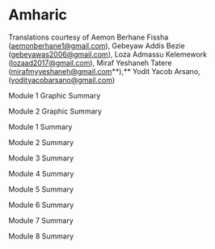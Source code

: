 # Amharic

Translations courtesy of Aemon Berhane Fissha \(aemonberhane1@gmail.com\), Gebeyaw Addis Bezie \(gebeyawas2006@gmail.com\), Loza Admassu Kelemework \(lozaad2017@gmail.com\), Miraf Yeshaneh Tatere \(mirafmyyeshaneh@gmail.com**\),** Yodit Yacob Arsano,\(yodityacobarsano@gmail.com\)

Module 1 Graphic Summary 

Module 2 Graphic Summary 

Module 1 Summary 

Module 2 Summary 

Module 3 Summary 

Module 4 Summary 

Module 5 Summary 

Module 6 Summary 

Module 7 Summary 

Module 8 Summary

